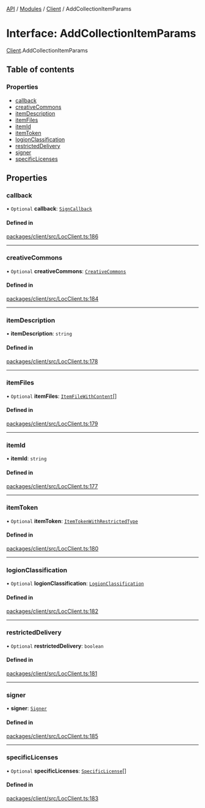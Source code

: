 [API](../API.md) / [Modules](../modules.md) / [Client](../modules/Client.md) / AddCollectionItemParams

# Interface: AddCollectionItemParams

[Client](../modules/Client.md).AddCollectionItemParams

## Table of contents

### Properties

- [callback](Client.AddCollectionItemParams.md#callback)
- [creativeCommons](Client.AddCollectionItemParams.md#creativecommons)
- [itemDescription](Client.AddCollectionItemParams.md#itemdescription)
- [itemFiles](Client.AddCollectionItemParams.md#itemfiles)
- [itemId](Client.AddCollectionItemParams.md#itemid)
- [itemToken](Client.AddCollectionItemParams.md#itemtoken)
- [logionClassification](Client.AddCollectionItemParams.md#logionclassification)
- [restrictedDelivery](Client.AddCollectionItemParams.md#restricteddelivery)
- [signer](Client.AddCollectionItemParams.md#signer)
- [specificLicenses](Client.AddCollectionItemParams.md#specificlicenses)

## Properties

### callback

• `Optional` **callback**: [`SignCallback`](../modules/Client.md#signcallback)

#### Defined in

[packages/client/src/LocClient.ts:186](https://github.com/logion-network/logion-api/blob/main/packages/client/src/LocClient.ts#L186)

___

### creativeCommons

• `Optional` **creativeCommons**: [`CreativeCommons`](../classes/Client.CreativeCommons.md)

#### Defined in

[packages/client/src/LocClient.ts:184](https://github.com/logion-network/logion-api/blob/main/packages/client/src/LocClient.ts#L184)

___

### itemDescription

• **itemDescription**: `string`

#### Defined in

[packages/client/src/LocClient.ts:178](https://github.com/logion-network/logion-api/blob/main/packages/client/src/LocClient.ts#L178)

___

### itemFiles

• `Optional` **itemFiles**: [`ItemFileWithContent`](../classes/Client.ItemFileWithContent.md)[]

#### Defined in

[packages/client/src/LocClient.ts:179](https://github.com/logion-network/logion-api/blob/main/packages/client/src/LocClient.ts#L179)

___

### itemId

• **itemId**: `string`

#### Defined in

[packages/client/src/LocClient.ts:177](https://github.com/logion-network/logion-api/blob/main/packages/client/src/LocClient.ts#L177)

___

### itemToken

• `Optional` **itemToken**: [`ItemTokenWithRestrictedType`](Client.ItemTokenWithRestrictedType.md)

#### Defined in

[packages/client/src/LocClient.ts:180](https://github.com/logion-network/logion-api/blob/main/packages/client/src/LocClient.ts#L180)

___

### logionClassification

• `Optional` **logionClassification**: [`LogionClassification`](../classes/Client.LogionClassification.md)

#### Defined in

[packages/client/src/LocClient.ts:182](https://github.com/logion-network/logion-api/blob/main/packages/client/src/LocClient.ts#L182)

___

### restrictedDelivery

• `Optional` **restrictedDelivery**: `boolean`

#### Defined in

[packages/client/src/LocClient.ts:181](https://github.com/logion-network/logion-api/blob/main/packages/client/src/LocClient.ts#L181)

___

### signer

• **signer**: [`Signer`](Client.Signer.md)

#### Defined in

[packages/client/src/LocClient.ts:185](https://github.com/logion-network/logion-api/blob/main/packages/client/src/LocClient.ts#L185)

___

### specificLicenses

• `Optional` **specificLicenses**: [`SpecificLicense`](../classes/Client.SpecificLicense.md)[]

#### Defined in

[packages/client/src/LocClient.ts:183](https://github.com/logion-network/logion-api/blob/main/packages/client/src/LocClient.ts#L183)

